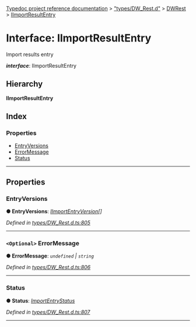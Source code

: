 [Typedoc project reference documentation](../README.md) > ["types/DW_Rest.d"](../modules/_types_dw_rest_d_.md) > [DWRest](../modules/_types_dw_rest_d_.dwrest.md) > [IImportResultEntry](../interfaces/_types_dw_rest_d_.dwrest.iimportresultentry.md)

# Interface: IImportResultEntry

Import results entry

*__interface__*: IImportResultEntry

## Hierarchy

**IImportResultEntry**

## Index

### Properties

* [EntryVersions](_types_dw_rest_d_.dwrest.iimportresultentry.md#entryversions)
* [ErrorMessage](_types_dw_rest_d_.dwrest.iimportresultentry.md#errormessage)
* [Status](_types_dw_rest_d_.dwrest.iimportresultentry.md#status)

---

## Properties

<a id="entryversions"></a>

###  EntryVersions

**● EntryVersions**: *[IImportEntryVersion](_types_dw_rest_d_.dwrest.iimportentryversion.md)[]*

*Defined in [types/DW_Rest.d.ts:805](https://github.com/DocuWare/REST-Sample-TS/blob/master/src/types/DW_Rest.d.ts#L805)*

___
<a id="errormessage"></a>

### `<Optional>` ErrorMessage

**● ErrorMessage**: *`undefined` \| `string`*

*Defined in [types/DW_Rest.d.ts:806](https://github.com/DocuWare/REST-Sample-TS/blob/master/src/types/DW_Rest.d.ts#L806)*

___
<a id="status"></a>

###  Status

**● Status**: *[ImportEntryStatus](../enums/_types_dw_rest_d_.dwrest.importentrystatus.md)*

*Defined in [types/DW_Rest.d.ts:807](https://github.com/DocuWare/REST-Sample-TS/blob/master/src/types/DW_Rest.d.ts#L807)*

___

